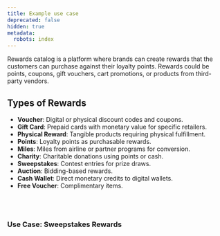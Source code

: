 ```yaml
---
title: Example use case
deprecated: false
hidden: true
metadata:
  robots: index
---
```

Rewards catalog is a platform where brands can create rewards that the customers can purchase against their loyalty points. Rewards could be points, coupons, gift vouchers, cart promotions, or products from third-party vendors.

## Types of Rewards

* **Voucher**: Digital or physical discount codes and coupons.
* **Gift Card**: Prepaid cards with monetary value for specific retailers.
* **Physical Reward**: Tangible products requiring physical fulfillment.
* **Points**: Loyalty points as purchasable rewards.
* **Miles**: Miles from airline or partner programs for conversion.
* **Charity**: Charitable donations using points or cash.
* **Sweepstakes**: Contest entries for prize draws.
* **Auction**: Bidding-based rewards.
* **Cash Wallet**: Direct monetary credits to digital wallets.
* **Free Voucher**: Complimentary items.

<br />

<br />

### Use Case: Sweepstakes Rewards

<br />